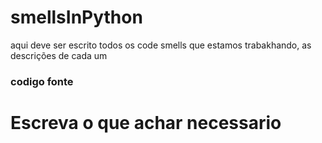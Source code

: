 # smellsInPython

aqui deve ser escrito todos os code smells que estamos trabakhando, as descrições de cada um

### codigo fonte

# Escreva o que achar necessario
